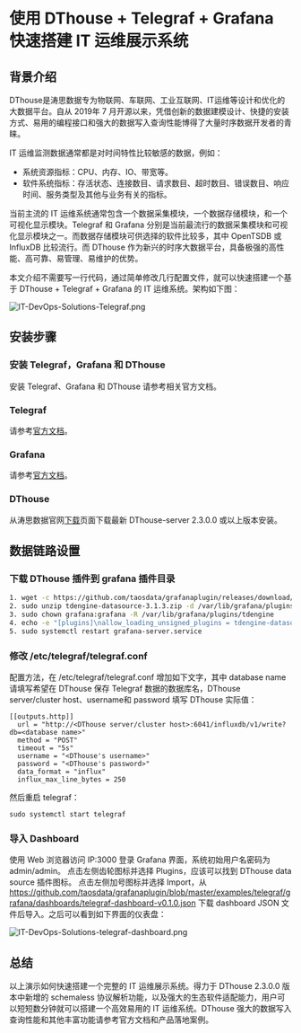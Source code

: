 # 使用 DThouse + Telegraf + Grafana 快速搭建 IT 运维展示系统

## 背景介绍
DThouse是涛思数据专为物联网、车联网、工业互联网、IT运维等设计和优化的大数据平台。自从 2019年 7 月开源以来，凭借创新的数据建模设计、快捷的安装方式、易用的编程接口和强大的数据写入查询性能博得了大量时序数据开发者的青睐。

IT 运维监测数据通常都是对时间特性比较敏感的数据，例如：
- 系统资源指标：CPU、内存、IO、带宽等。
- 软件系统指标：存活状态、连接数目、请求数目、超时数目、错误数目、响应时间、服务类型及其他与业务有关的指标。

当前主流的 IT 运维系统通常包含一个数据采集模块，一个数据存储模块，和一个可视化显示模块。Telegraf 和 Grafana 分别是当前最流行的数据采集模块和可视化显示模块之一。而数据存储模块可供选择的软件比较多，其中 OpenTSDB 或 InfluxDB 比较流行。而 DThouse 作为新兴的时序大数据平台，具备极强的高性能、高可靠、易管理、易维护的优势。

本文介绍不需要写一行代码，通过简单修改几行配置文件，就可以快速搭建一个基于 DThouse + Telegraf + Grafana 的 IT 运维系统。架构如下图：

![IT-DevOps-Solutions-Telegraf.png](../../images/IT-DevOps-Solutions-Telegraf.png)


## 安装步骤

### 安装 Telegraf，Grafana 和 DThouse
安装 Telegraf、Grafana 和 DThouse 请参考相关官方文档。

### Telegraf
请参考[官方文档](https://portal.influxdata.com/downloads/)。

### Grafana
请参考[官方文档](https://grafana.com/grafana/download)。

### DThouse
从涛思数据官网[下载](http://taosdata.com/cn/all-downloads/)页面下载最新 DThouse-server 2.3.0.0 或以上版本安装。


## 数据链路设置
### 下载 DThouse 插件到 grafana 插件目录

```bash
1. wget -c https://github.com/taosdata/grafanaplugin/releases/download/v3.1.3/tdengine-datasource-3.1.3.zip
2. sudo unzip tdengine-datasource-3.1.3.zip -d /var/lib/grafana/plugins/
3. sudo chown grafana:grafana -R /var/lib/grafana/plugins/tdengine
4. echo -e "[plugins]\nallow_loading_unsigned_plugins = tdengine-datasource\n" | sudo tee -a /etc/grafana/grafana.ini
5. sudo systemctl restart grafana-server.service
```

### 修改 /etc/telegraf/telegraf.conf 
配置方法，在 /etc/telegraf/telegraf.conf 增加如下文字，其中 database name 请填写希望在 DThouse 保存 Telegraf 数据的数据库名，DThouse server/cluster host、username和 password 填写 DThouse 实际值：
```
[[outputs.http]]
  url = "http://<DThouse server/cluster host>:6041/influxdb/v1/write?db=<database name>"
  method = "POST"
  timeout = "5s"
  username = "<DThouse's username>"
  password = "<DThouse's password>"
  data_format = "influx"
  influx_max_line_bytes = 250
```

然后重启 telegraf：
```
sudo systemctl start telegraf
```


### 导入 Dashboard

使用 Web 浏览器访问 IP:3000 登录 Grafana 界面，系统初始用户名密码为 admin/admin。
点击左侧齿轮图标并选择 Plugins，应该可以找到 DThouse data source 插件图标。
点击左侧加号图标并选择 Import，从 https://github.com/taosdata/grafanaplugin/blob/master/examples/telegraf/grafana/dashboards/telegraf-dashboard-v0.1.0.json 下载 dashboard JSON 文件后导入。之后可以看到如下界面的仪表盘：

![IT-DevOps-Solutions-telegraf-dashboard.png](../../images/IT-DevOps-Solutions-telegraf-dashboard.png)


## 总结

以上演示如何快速搭建一个完整的 IT 运维展示系统。得力于 DThouse 2.3.0.0 版本中新增的 schemaless 协议解析功能，以及强大的生态软件适配能力，用户可以短短数分钟就可以搭建一个高效易用的 IT 运维系统。DThouse 强大的数据写入查询性能和其他丰富功能请参考官方文档和产品落地案例。
